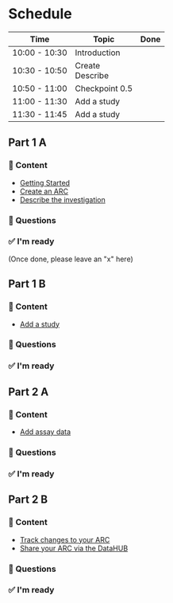 
# Schedule

| Time          | Topic              | Done         |
| --------      | --------           | --------     |
| 10:00 - 10:30 | Introduction       |              |
| 10:30 - 10:50 | Create<br>Describe |              |
| 10:50 - 11:00 | Checkpoint 0.5     |              |
| 11:00 - 11:30 | Add a study        |              |
| 11:30 - 11:45 | Add a study        |              |



## Part 1 A

### 📒 Content

  - [Getting Started](https://nfdi4plants.github.io/nfdi4plants.knowledgebase/start-here)
  - [Create an ARC](https://nfdi4plants.github.io/nfdi4plants.knowledgebase/start-here/create-arc-scaffold)
  - [Describe the investigation](https://nfdi4plants.github.io/nfdi4plants.knowledgebase/start-here/investigation)

### 💭 Questions

### ✅ I'm ready

(Once done, please leave an "x" here)

## Part 1 B

### 📒 Content

  - [Add a study](https://nfdi4plants.github.io/nfdi4plants.knowledgebase/start-here/study)

### 💭 Questions

### ✅ I'm ready


## Part 2 A

### 📒 Content

  - [Add assay data](https://nfdi4plants.github.io/nfdi4plants.knowledgebase/start-here/assays)

### 💭 Questions

### ✅ I'm ready


## Part 2 B

### 📒 Content

  - [Track changes to your ARC](https://nfdi4plants.github.io/nfdi4plants.knowledgebase/start-here/commit)
  - [Share your ARC via the DataHUB](https://nfdi4plants.github.io/nfdi4plants.knowledgebase/start-here/datahub/)

### 💭 Questions

### ✅ I'm ready

